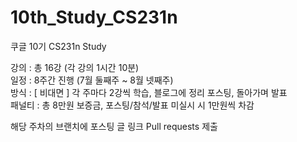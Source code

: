 # 10th_Study_CS231n

쿠글 10기 CS231n Study

강의 : 총 16강 (각 강의 1시간 10분)   
일정 : 8주간 진행 (7월 둘째주 ~ 8월 넷째주)   
방식 : [ 비대면 ] 각 주마다 2강씩 학습, 블로그에 정리 포스팅, 돌아가며 발표   
패널티 : 총 8만원 보증금, 포스팅/참석/발표 미실시 시 1만원씩 차감   

해당 주차의 브랜치에 포스팅 글 링크 Pull requests 제출
